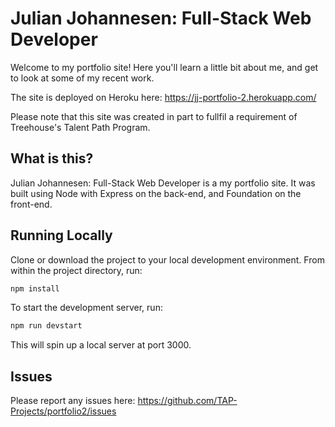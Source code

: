 # Julian Johannesen: Full-Stack Web Developer

Welcome to my portfolio site! Here you'll learn a little bit about me, and get to look at some of my recent work.

The site is deployed on Heroku here: https://jj-portfolio-2.herokuapp.com/

Please note that this site was created in part to fullfil a requirement of Treehouse's Talent Path Program.

## What is this?

Julian Johannesen: Full-Stack Web Developer is a my portfolio site. It was built using Node with Express on the back-end, and Foundation on the front-end. 

## Running Locally

Clone or download the project to your local development environment. From within the project directory, run:

```js
npm install
```

To start the development server, run:

```js
npm run devstart
```

This will spin up a local server at port 3000. 

## Issues

Please report any issues here: https://github.com/TAP-Projects/portfolio2/issues

